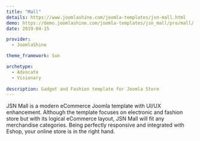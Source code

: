 ```yaml
---
title: "Mall"
details: https://www.joomlashine.com/joomla-templates/jsn-mall.html
demo: https://demo.joomlashine.com/joomla-templates/jsn_mall/pro/mall/
date: 2019-04-15

provider: 
  - JoomlaShine

theme_framework: Sun

archetype:
  - Advocate
  - Visionary
  
description: Gadget and Fashion template for Joomla Store 
---
```


JSN Mall is a modern eCommerce Joomla template with UI/UX enhancement. Although the template focuses on electronic and fashion store but with its logical eCommerce layout, JSN Mall will fit any merchandise categories. Being perfectly responsive and integrated with Eshop, your online store is in the right hand.